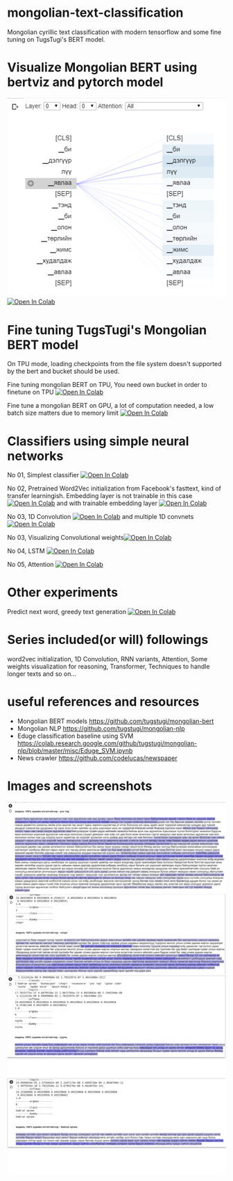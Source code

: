 # mongolian-text-classification
Mongolian cyrillic text classification with modern tensorflow and some fine tuning on TugsTugi's BERT model.

# Visualize Mongolian BERT using bertviz and pytorch model
![Alt text](images/bert/mongolian-bert-attend-visualization.png?raw=true "Mongolian BERT attend")
[![Open In Colab](https://colab.research.google.com/assets/colab-badge.svg)](https://colab.research.google.com/drive/1UEDNlfEmXxZy1jRrE7pCTZNu8DplWVQv)

# Fine tuning TugsTugi's Mongolian BERT model
On TPU mode, loading checkpoints from the file system doesn't supported by the bert and bucket should be used.

Fine tuning mongolian BERT on TPU, You need own bucket in order to finetune on TPU [![Open In Colab](https://colab.research.google.com/assets/colab-badge.svg)](https://colab.research.google.com/drive/1CnGd2OnNDlxe6ZUjmOa7zg__CcKk5X85)

Fine tune a mongolian BERT on GPU, a lot of computation needed, a low batch size matters due to memory limit [![Open In Colab](https://colab.research.google.com/assets/colab-badge.svg)](https://colab.research.google.com/drive/1u9mVeWRh7GWLONAzZ3XpJciPfv38vHaZ)

# Classifiers using simple neural networks

No 01, Simplest classifier [![Open In Colab](https://colab.research.google.com/assets/colab-badge.svg)](https://colab.research.google.com/drive/1Ulv6tUAjOsp-jN4sTdef3lTuJb0yX4qy)

No 02, Pretrained Word2Vec initialization from Facebook's fasttext, kind of transfer learningish. Embedding layer is not trainable in this case [![Open In Colab](https://colab.research.google.com/assets/colab-badge.svg)](https://colab.research.google.com/drive/1SfwdhIoRMi4kXeAN8eUjYXKuT5zig9WV) and with trainable embedding layer [![Open In Colab](https://colab.research.google.com/assets/colab-badge.svg)](https://colab.research.google.com/drive/1WQvCa6KDOxQ2YjDdb48g4zsN60_Svbhg)

No 03, 1D Convolution [![Open In Colab](https://colab.research.google.com/assets/colab-badge.svg)](https://colab.research.google.com/drive/1JgJN74E1w1x8RSjm9qi06uw6y0I_9k1J) and multiple 1D convnets [![Open In Colab](https://colab.research.google.com/assets/colab-badge.svg)](https://colab.research.google.com/drive/1lTh2dG64L4aJsCip714sCA_xQgMttxOb)

No 03, Visualizing Convolutional weights[![Open In Colab](https://colab.research.google.com/assets/colab-badge.svg)](https://colab.research.google.com/drive/13Y9jaRf1LD5qd6HIQ0ks4pANQQFVELIb)

No 04, LSTM [![Open In Colab](https://colab.research.google.com/assets/colab-badge.svg)](https://colab.research.google.com/drive/1j0MN3UTGz-990bl61n5B1mrtjnq8hSdh)

No 05, Attention [![Open In Colab](https://colab.research.google.com/assets/colab-badge.svg)](https://colab.research.google.com/drive/10nPgRmbZsjad46CdVJKRHklestXcEpZ5)

# Other experiments
Predict next word, greedy text generation [![Open In Colab](https://colab.research.google.com/assets/colab-badge.svg)](https://colab.research.google.com/drive/1urjsJUuNTnTAAAqu_eXpIkwRWUi72xp_)

# Series included(or will) followings
word2vec initialization, 1D Convolution, RNN variants, Attention, Some weights visualization for reasoning, Transformer, Techniques to handle longer texts and so on...


# useful references and resources
  - Mongolian BERT models
    https://github.com/tugstugi/mongolian-bert
  - Mongolian NLP
    https://github.com/tugstugi/mongolian-nlp
  - Eduge classification baseline using SVM
  	https://colab.research.google.com/github/tugstugi/mongolian-nlp/blob/master/misc/Eduge_SVM.ipynb
  - News crawler
    https://github.com/codelucas/newspaper
  
# Images and screenshots

![Alt text](images/cnn-weights/1.png?raw=true "CNN weights 1")
![Alt text](images/cnn-weights/2.png?raw=true "CNN weights 2")
![Alt text](images/cnn-weights/3.png?raw=true "CNN weights 3")
![Alt text](images/cnn-weights/4.png?raw=true "CNN weights 4")
